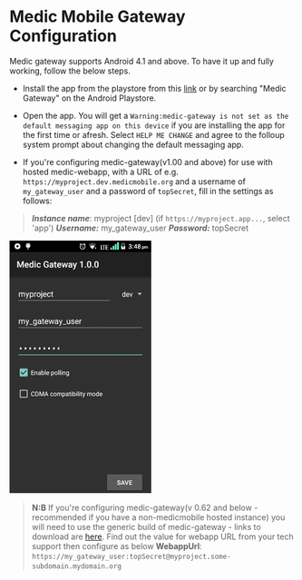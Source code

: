 # Medic Mobile Gateway Configuration

Medic gateway supports Android 4.1 and above. To have it up and fully working, follow the below steps.

- Install the app from the playstore from this [link](https://play.google.com/store/apps/details?id=medic.gateway.alert&hl=en) or by searching "Medic Gateway" on the Android Playstore.

- Open the app.
You will get a ```Warning:medic-gateway is not set as the default messaging app on this device``` if you are installing the app for the first time or afresh. Select ```HELP ME CHANGE``` and agree to the folloup system prompt about changing the default messaging app.

- If you're configuring medic-gateway(v1.00 and above) for use with hosted medic-webapp, with a URL of e.g. ```https://myproject.dev.medicmobile.org``` and a username of ```my_gateway_user``` and a password of ```topSecret```, fill in the settings as follows:

>***Instance name***: myproject [dev]   (if ```https://myproject.app...```, select 'app')
***Username:*** my_gateway_user
***Password:*** topSecret

![alt-text](img/gateway-config.png "Medic Mobile 1.2.1 Configuration Image")

>**N:B** If you're configuring medic-gateway(v 0.62 and below - recommended if you have a non-medicmobile hosted instance) you will need to use the generic build of medic-gateway - links to download are [here](https://github.com/medic/medic-gateway/releases). Find out the value for webapp URL from your tech support then configure as below
 **WebappUrl**: ```https://my_gateway_user:topSecret@myproject.some-subdomain.mydomain.org```